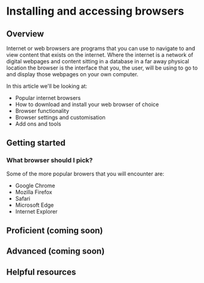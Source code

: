 # Installing and accessing browsers

## Overview 

Internet or web browsers are programs that you can use to navigate to and view content that exists on the internet. Where the internet is a network of digital webpages and content sitting in a database in a far away physical location the browser is the interface that you, the user, will be using to go to and display those webpages on your own computer. 

In this article we'll be looking at:
- Popular internet browsers
- How to download and install your web browser of choice
- Browser functionality
- Browser settings and customisation
- Add ons and tools

## Getting started

### What browser should I pick?

Some of the more popular browers that you will encounter are:
- Google Chrome
- Mozilla Firefox
- Safari
- Microsoft Edge
- Internet Explorer

## Proficient (coming soon)


## Advanced (coming soon)


## Helpful resources    
